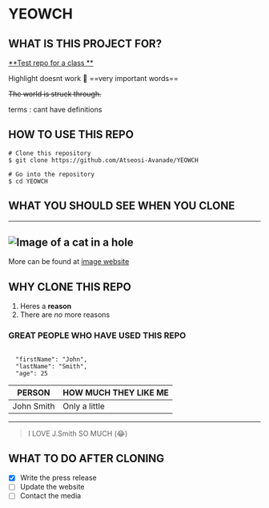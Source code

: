 # YEOWCH
## WHAT IS THIS PROJECT FOR?
<ins>**Test repo for a class **</ins>

Highlight doesnt work 🤷 ==very important words==

~~The world is struck through.~~

terms
  : cant have definitions

## HOW TO USE THIS REPO
~~~
# Clone this repository
$ git clone https://github.com/Atseosi-Avanade/YEOWCH

# Go into the repository
$ cd YEOWCH
~~~

## WHAT YOU SHOULD SEE WHEN YOU CLONE 

---
![Image of a cat in a hole](https://imgur.com/26mqEqr.jpeg)
---
More can be found at [image website](https://www.imgur.com)
## WHY CLONE THIS REPO 
1. Heres a **reason**
2. There are _no_ more reasons

### GREAT PEOPLE WHO HAVE USED THIS REPO
```

  "firstName": "John",
  "lastName": "Smith",
  "age": 25

```

| PERSON | HOW MUCH THEY LIKE ME |
| ----------- | ----------- |
| John Smith | Only a little |

---
> I LOVE J.Smith SO MUCH (:joy:)

## WHAT TO DO AFTER CLONING
- [x] Write the press release
- [ ] Update the website
- [ ] Contact the media
